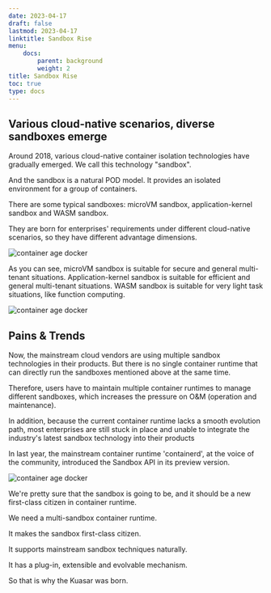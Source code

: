 ```yaml
---
date: 2023-04-17
draft: false
lastmod: 2023-04-17
linktitle: Sandbox Rise
menu:
    docs:
        parent: background
        weight: 2
title: Sandbox Rise
toc: true
type: docs
---
```


## Various cloud-native scenarios, diverse sandboxes emerge

Around 2018, various cloud-native container isolation technologies have gradually emerged. We call this technology "sandbox". 

And the sandbox is a natural POD model. It provides an isolated environment for a group of containers. 

There are some typical sandboxes: microVM sandbox, application-kernel sandbox and WASM sandbox. 

They are born for enterprises' requirements under different cloud-native scenarios, so they have different advantage dimensions. 

![container age docker](/img/docs/background/sandbox-class.png)

As you can see, microVM sandbox is suitable for secure and general multi-tenant situations. Application-kernel sandbox is suitable for efficient and general multi-tenant situations. WASM sandbox is suitable for very light task situations, like function computing.

![container age docker](/img/docs/background/sandbox-vendor-layout.png)

## Pains & Trends

Now, the mainstream cloud vendors are using multiple sandbox technologies in their products. But there is no single container runtime that can directly run the sandboxes mentioned above at the same time.

Therefore, users have to maintain multiple container runtimes to manage different sandboxes, which increases the pressure on O&M (operation and maintenance). 

In addition, because the current container runtime lacks a smooth evolution path, most enterprises are still stuck in place and unable to integrate the industry's latest sandbox technology into their products

In last year, the mainstream container runtime 'containerd', at the voice of the community, introduced the Sandbox API in its preview version. 

![container age docker](/img/docs/background/sandbox-api-containerd.png)

We're pretty sure that the sandbox is going to be, and it should be a new first-class citizen in container runtime. 

We need a multi-sandbox container runtime. 

It makes the sandbox first-class citizen. 

It supports mainstream sandbox techniques naturally. 

It has a plug-in, extensible and evolvable mechanism.

So that is why the Kuasar was born.